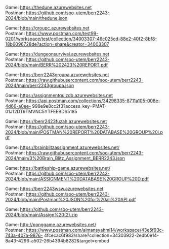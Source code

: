 Game: https://thedune.azurewebsites.net <br/>
Postman: https://github.com/soo-utem/berr2243-2024/blob/main/thedune.json

Game: https://groupc.azurewebsites.net <br/>
Postman: https://www.postman.com/test99-0201/workspace/test/collection/34003307-46c025cd-88e2-40f2-8bf8-18b6096728de?action=share&creator=34003307

Game: https://dungeonsurvival.azurewebsites.net <br/>
Postman: https://github.com/soo-utem/berr2243-2024/blob/main/BERR%202423%20REPORT.pdf

Game: https://berr2243groupa.azurewebsites.net <br/>
Postman: https://raw.githubusercontent.com/soo-utem/berr2243-2024/main/berr2243groupa.json

Game: https://assignmentquizdb.azurewebsites.net <br/>
Postman: https://api.postman.com/collections/34298335-8711a105-008e-4d66-a0ee-
998e9e8cc2f3?access_key=PMAT-01J12DT6TMVNC5YTFEEBDS5185

Game: https://benr2423fuzah.azurewebsites.net <br/>
Postman:  https://github.com/soo-utem/berr2243-2024/blob/main/POSTMAN%20REPORT%20DATABASE%20GROUP%20i.pdf

Game: https://brainblitzassignment.azurewebsites.net/ <br/>
Postman: https://raw.githubusercontent.com/soo-utem/berr2243-2024/main/3%20Brain_Blitz_Assignment_BERR2243.json

Game: https://battleship-game.azurewebsites.net/ <br/>
Postman: https://github.com/soo-utem/berr2243-2024/blob/main/ASSIGNMENT%20DATABASE%20GROUP%20D.pdf

Game: https://berr2243wsw.azurewebsites.net <br/>
Postman: https://github.com/soo-utem/berr2243-2024/blob/main/Postman%20JSON%20for%20all%20API.pdf

Game: https://github.com/soo-utem/berr2243-2024/blob/main/Assign%20(2).zip

Game: http://ponggame.azurewebsites.net/ <br/>
Postman: https://www.postman.com/aimansyahmi14/workspace/43e5f93c-743a-407a-9876-
4fcecac6f983/share?collection=34303922-2edb0e14-8a43-4296-a502-26b4394b8282&target=embed




